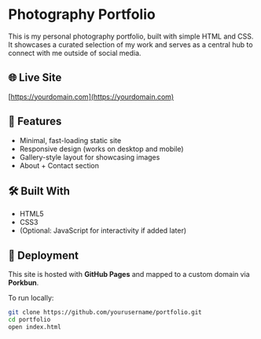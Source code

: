 # Photography Portfolio

This is my personal photography portfolio, built with simple HTML and CSS.  
It showcases a curated selection of my work and serves as a central hub to connect with me outside of social media.

## 🌐 Live Site
[https://yourdomain.com](https://yourdomain.com)

## 📸 Features
- Minimal, fast-loading static site
- Responsive design (works on desktop and mobile)
- Gallery-style layout for showcasing images
- About + Contact section

## 🛠️ Built With
- HTML5  
- CSS3  
- (Optional: JavaScript for interactivity if added later)

## 🚀 Deployment
This site is hosted with **GitHub Pages** and mapped to a custom domain via **Porkbun**.

To run locally:
```bash
git clone https://github.com/yourusername/portfolio.git
cd portfolio
open index.html
